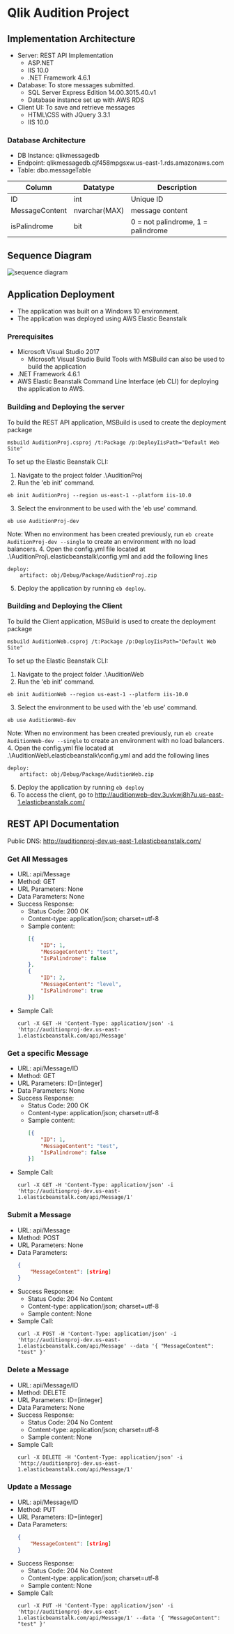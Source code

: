 # Qlik Audition Project

## Implementation Architecture

* Server: REST API Implementation
    - ASP.NET 
    - IIS 10.0
    - .NET Framework 4.6.1
* Database: To store messages submitted.
    - SQL Server Express Edition 14.00.3015.40.v1
    - Database instance set up with AWS RDS
* Client UI: To save and retrieve messages
    - HTML\CSS with JQuery 3.3.1
    - IIS 10.0
    
### Database Architecture
* DB Instance: qlikmessagedb
* Endpoint: qlikmessagedb.cjf458mpgsxw.us-east-1.rds.amazonaws.com
* Table: dbo.messageTable

| Column           | Datatype        | Description                          |
| ---------------- | --------------- | ------------------------------------ |
| ID               | int             | Unique ID                            |
| MessageContent   | nvarchar(MAX)   | message content                      |
| isPalindrome     | bit             | 0 = not palindrome, 1 = palindrome   | 

## Sequence Diagram

![sequence diagram](https://user-images.githubusercontent.com/39939964/44486224-f5ee4e80-a620-11e8-96af-cedefdc78035.jpg)

## Application Deployment

* The application was built on a Windows 10 environment.
* The application was deployed using AWS Elastic Beanstalk

### Prerequisites
* Microsoft Visual Studio 2017
    - Microsoft Visual Studio Build Tools with MSBuild can also be used to build the application
* .NET Framework 4.6.1
* AWS Elastic Beanstalk Command Line Interface (eb CLI) for deploying the application to AWS.

### Building and Deploying the server
To build the REST API application, MSBuild is used to create the deployment package
```
msbuild AuditionProj.csproj /t:Package /p:DeployIisPath="Default Web Site"
```

To set up the Elastic Beanstalk CLI:
1. Navigate to the project folder .\AuditionProj
2. Run the 'eb init' command.
```
eb init AuditionProj --region us-east-1 --platform iis-10.0
```
3. Select the environment to be used with the 'eb use' command.
```
eb use AuditionProj-dev
```
Note: When no environment has been created previously, run `eb create AuditionProj-dev --single` to create an environment with no load balancers.
4. Open the config.yml file located at .\AuditionProj\\.elasticbeanstalk\config.yml and add the following lines
```
deploy:
    artifact: obj/Debug/Package/AuditionProj.zip
```
5. Deploy the application by running `eb deploy`.

### Building and Deploying the Client
To build the Client application, MSBuild is used to create the deployment package
```
msbuild AuditionWeb.csproj /t:Package /p:DeployIisPath="Default Web Site"
```

To set up the Elastic Beanstalk CLI:
1. Navigate to the project folder .\AuditionWeb
2. Run the 'eb init' command.
```
eb init AuditionWeb --region us-east-1 --platform iis-10.0
```
3. Select the environment to be used with the 'eb use' command.
```
eb use AuditionWeb-dev
```
Note: When no environment has been created previously, run `eb create AuditionWeb-dev --single` to create an environment with no load balancers.
4. Open the config.yml file located at .\AuditionWeb\\.elasticbeanstalk\config.yml and add the following lines
```
deploy:
    artifact: obj/Debug/Package/AuditionWeb.zip
```
5. Deploy the application by running `eb deploy`
6. To access the client, go to http://auditionweb-dev.3uvkwj8h7u.us-east-1.elasticbeanstalk.com/

## REST API Documentation

Public DNS: http://auditionproj-dev.us-east-1.elasticbeanstalk.com/

### Get All Messages
* URL: api/Message
* Method: GET
* URL Parameters: None
* Data Parameters: None
* Success Response:
    - Status Code: 200 OK
    - Content-type: application/json; charset=utf-8
    - Sample content:
        ```json
        [{
            "ID": 1,
            "MessageContent": "test",
            "IsPalindrome": false
        },
        {
            "ID": 2,
            "MessageContent": "level",
            "IsPalindrome": true
        }]
        ```
* Sample Call: 
    ```
    curl -X GET -H 'Content-Type: application/json' -i 'http://auditionproj-dev.us-east-1.elasticbeanstalk.com/api/Message'
    ```

### Get a specific Message
* URL: api/Message/ID
* Method: GET
* URL Parameters: ID=[integer]
* Data Parameters: None
* Success Response:
    - Status Code: 200 OK
    - Content-type: application/json; charset=utf-8
    - Sample content:
        ```json
        [{
            "ID": 1,
            "MessageContent": "test",
            "IsPalindrome": false
        }]
        ```
* Sample Call: 
    ```
    curl -X GET -H 'Content-Type: application/json' -i 'http://auditionproj-dev.us-east-1.elasticbeanstalk.com/api/Message/1'
    ```

### Submit a Message
* URL: api/Message
* Method: POST
* URL Parameters: None
* Data Parameters:
    ```json
    {
        "MessageContent": [string]
    }
    ```
* Success Response:
    - Status Code: 204 No Content
    - Content-type: application/json; charset=utf-8
    - Sample content: None
* Sample Call: 
    ```
    curl -X POST -H 'Content-Type: application/json' -i 'http://auditionproj-dev.us-east-1.elasticbeanstalk.com/api/Message' --data '{ "MessageContent": "test" }'
    ```

### Delete a Message
* URL: api/Message/ID
* Method: DELETE
* URL Parameters: ID=[integer]
* Data Parameters: None
* Success Response:
    - Status Code: 204 No Content
    - Content-type: application/json; charset=utf-8
    - Sample content: None
* Sample Call: 
    ```
    curl -X DELETE -H 'Content-Type: application/json' -i 'http://auditionproj-dev.us-east-1.elasticbeanstalk.com/api/Message/1'
    ```

### Update a Message
* URL: api/Message/ID
* Method: PUT
* URL Parameters: ID=[integer]
* Data Parameters:
    ```json
    {
        "MessageContent": [string]
    }
    ```
* Success Response:
    - Status Code: 204 No Content
    - Content-type: application/json; charset=utf-8
    - Sample content: None
* Sample Call: 
    ```
    curl -X PUT -H 'Content-Type: application/json' -i 'http://auditionproj-dev.us-east-1.elasticbeanstalk.com/api/Message/1' --data '{ "MessageContent": "test" }'
    ```
